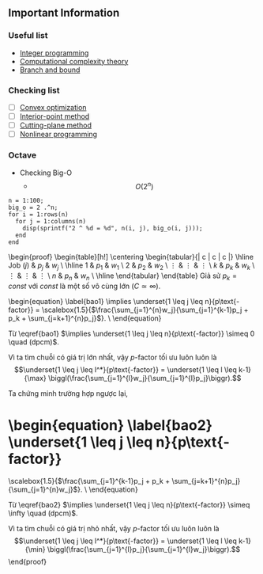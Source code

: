 ## Important Information
### Useful list
- [Integer programming](https://en.wikipedia.org/wiki/Integer_programming)
- [Computational complexity theory](https://en.wikipedia.org/wiki/Computational_complexity_theory)
- [Branch and bound](https://en.wikipedia.org/wiki/Branch_and_bound)
### Checking list
- [ ] [Convex optimization](https://en.wikipedia.org/wiki/Convex_optimization)
- [ ] [Interior-point method](https://en.wikipedia.org/wiki/Interior-point_method)
- [ ] [Cutting-plane method](https://en.wikipedia.org/wiki/Cutting-plane_method)
- [ ] [Nonlinear programming](https://en.wikipedia.org/wiki/Nonlinear_programming)
### Octave
- Checking Big-O
  - $$O(2^n)$$
```
n = 1:100;
big_o = 2 .^n;
for i = 1:rows(n)
  for j = 1:columns(n)
    disp(sprintf("2 ^ %d = %d", n(i, j), big_o(i, j)));
  end
end
```

\begin{proof}
\begin{table}[h!]
	\centering
    \begin{tabular}{| c | c | c |} 
    \hline
    Job ($j$) & $p_j$ & $w_j$ \\
    \hline
    1 & $p_1$ & $w_1$ \\
    2 & $p_2$ & $w_2$ \\
    $\vdots$ & $\vdots$ & $\vdots$ \\
    $k$ & $p_k$ & $w_k$ \\
    $\vdots$ & $\vdots$ & $\vdots$ \\
    $n$ & $p_n$ & $w_n$ \\
    \hline
    \end{tabular}
\end{table}
Giả sử $p_k = const$ với $const$ là một số vô cùng lớn $(C \simeq \infty)$.

\begin{equation} \label{bao1}
\implies \underset{1 \leq j \leq n}{p\text{-factor}} = \scalebox{1.5}{$\frac{\sum_{j=1}^{n}w_j}{\sum_{j=1}^{k-1}p_j + p_k + \sum_{j=k+1}^{n}p_j}$}. \\
\end{equation}

Từ \eqref{bao1} $\implies \underset{1 \leq j \leq n}{p\text{-factor}} \simeq 0 \quad (dpcm)$.

Vì ta tìm chuỗi có giá trị lớn nhất, vậy $p$-factor tối ưu luôn luôn là $$\underset{1 \leq j \leq l^*}{p\text{-factor}} = \underset{1 \leq l \leq k-1}{\max} \biggl(\frac{\sum_{j=1}^{l}w_j}{\sum_{j=1}^{l}p_j}\biggr).$$

Ta chứng minh trường hợp ngược lại,

\begin{equation} \label{bao2}
\underset{1 \leq j \leq n}{p\text{-factor}}
=
\scalebox{1.5}{$\frac{\sum_{j=1}^{k-1}p_j + p_k + \sum_{j=k+1}^{n}p_j}{\sum_{j=1}^{n}w_j}$}. \\
\end{equation}

Từ \eqref{bao2} $\implies \underset{1 \leq j \leq n}{p\text{-factor}} \simeq \infty \quad (dpcm)$.

Vì ta tìm chuỗi có giá trị nhỏ nhất, vậy $p$-factor tối ưu luôn luôn là $$\underset{1 \leq j \leq l^*}{p\text{-factor}} = \underset{1 \leq l \leq k-1}{\min} \biggl(\frac{\sum_{j=1}^{l}p_j}{\sum_{j=1}^{l}w_j}\biggr).$$
\end{proof}
